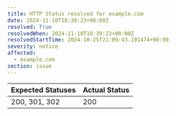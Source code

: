 ```yaml
---
title: HTTP Status resolved for example.com
date: 2024-11-10T18:39:23+00:00Z
resolved: True
resolvedWhen: 2024-11-10T18:39:23+00:00Z
resolvedStartTime: 2024-10-25T21:09:43.191474+00:00
severity: notice
affected:
  - example.com
section: issue
---
```


| Expected Statuses | Actual Status  |
|-------------------|----------------|
| 200, 301, 302 | 200 |
